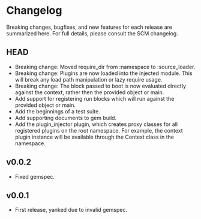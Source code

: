 # Changelog

Breaking changes, bugfixes, and new features for each release are summarized here.
For full details, please consult the SCM changelog.

## HEAD
 * Breaking change: Moved require_dir from :namespace to :source_loader.
 * Breaking change: Plugins are now loaded into the injected module.
   This will break any load path manipulation or lazy require usage.
 * Breaking change: The block passed to boot is now evaluated directly
   against the context, rather then the provided object or main.
 * Add support for registering run blocks which will run against the
   provided object or main.
 * Add the beginnings of a test suite.
 * Add supporting documents to gem build.
 * Add the plugin_injector plugin, which creates proxy classes
   for all registered plugins on the root namespace. For example,
   the context plugin instance will be available through the Context
   class in the namespace.

## v0.0.2
 * Fixed gemspec.

## v0.0.1
 * First release, yanked due to invalid gemspec.
